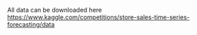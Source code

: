All data can be downloaded here https://www.kaggle.com/competitions/store-sales-time-series-forecasting/data


